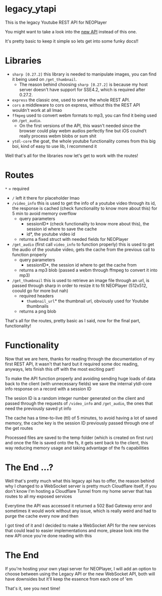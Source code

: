 # legacy_ytapi

This is the legacy Youtube REST API for NEOPlayer

You might want to take a look into the [new API]() instead of this one.

It's pretty basic to keep it simple so lets get into some funky docs!!

# Libraries
- `sharp [0.27.2]` this library is needed to manipulate images, you can find it being used on `/get_thumbnail`.
    - The reason behind choosing `sharp [0.27.2]` is because my host server doesn't have support for SSE4.2, which is required after 0.27.2.
- `express` the classic one, used to serve the whole REST API.
- `cors` a middleware to cors on express, without this the REST API wouldn't work at all lmao
- `ffmpeg` used to convert webm formats to mp3, you can find it being used on `/get_audio`.
    - On the first versions of the API, this wasn't needed since the browser could play webm audios perfectly fine but iOS coulnd't really process webm blobs or sum shit
- `ytdl-core` the goat, the whole youtube functionality comes from this big boi, kind of easy to use lib, I recommend it

Well that's all for the libraries now let's get to work with the routes!

# Routes

`*` = required

- `/` left it there for placeholder lmao
- `/video_info` this is used to get the info of a youtube video through its id, the response is cached (check functionality to know more about this) for 5 min to avoid memory overflow
    - query parameters 
        - sessionID* (check functionality to know more about this), the session id where to save the cache
        - id*, the youtube video id
    - returns a fixed struct with needed fields for NEOPlayer
- `/get_audio` (first call `video_info` to function properly) this is used to get the audio of the youtube video, gets the cache from the previous call to function properly
    - query parameters
        - sessionID*, the session id where to get the cache from
    - returns a mp3 blob (passed a webm through ffmpeg to convert it into mp3)
- `/get_thumbnail` this is used to retrieve an image file through an url, is passed through sharp in order to resize it to fit NEOPlayer (512x512, coould go for more but nah)
    - required headers
        - `thumbnail_url`* the thumbnail url, obviously used for Youtube thumbnails
    - returns a png blob

That's all for the routes, pretty basic as I said, now for the final part, functionality!

# Functionality

Now that we are here, thanks for reading through the documentation of my first REST API, it wasn't that hard but it required some doc reading, anyways, lets finish this off with the most exciting part!

To make the API function properly and avoiding sending huge loads of data back to the client (with unnecessary fields) we save the internal ytdl-core info response on a record with a session ID

The sesion ID is a random integer number generated on the client and passed through the requests of `/video_info` and `/get_audio`, the ones that need the previously saved yt info

The cache has a time-to-live (ttl) of 5 minutes, to avoid having a lot of saved memory, the cache key is the session ID previously passed through one of the get routes

Processed files are saved to the temp folder (which is created on first run) and once the file is saved onto the fs, it gets sent back to the client, this way reducing memory usage and taking advantage of the fs capabilities

# The End ...?

Well that's pretty much what this legacy api has to offer, the reason behind why I changed to a WebSocket server is pretty much Cloudflare itself, if you don't know I'm hosting a Cloudflare Tunnel from my home server that has routes to all my exposed services

Everytime the API was accessed it returned a 502 Bad Gateway error and sometimes it would work without any issue, which is really weird and had to purge the cache every now and then

I got tired of it and I decided to make a WebSocket API for the new services that could lead to easier implementations and more, please look into the new API once you're done reading with this

# The End

If you're hosting your own ytapi server for NEOPlayer, I will add an option to choose between using the Legacy API or the new WebSocket API, both will have downsides but it'll keep the essence from each one of 'em

That's it, see you next time!